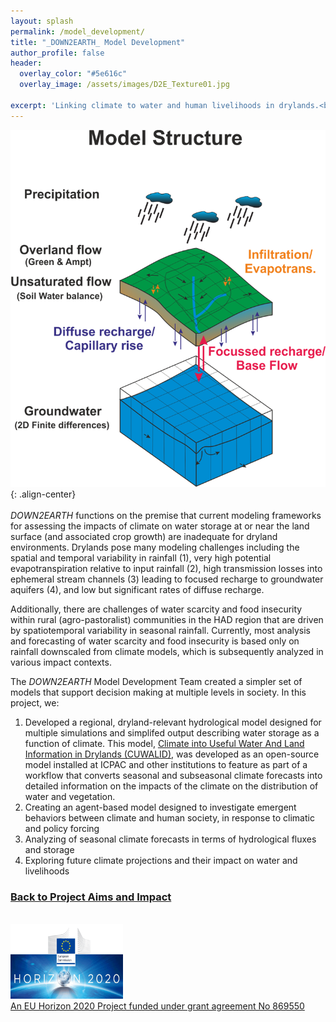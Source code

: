 ```yaml
---
layout: splash
permalink: /model_development/
title: "_DOWN2EARTH_ Model Development"
author_profile: false
header:
  overlay_color: "#5e616c"
  overlay_image: /assets/images/D2E_Texture01.jpg

excerpt: 'Linking climate to water and human livelihoods in drylands.<br /><br />'
---
```

![image-center](/assets/images/Model_Structure.png){: .align-center}<br /><br />
_DOWN2EARTH_ functions on the premise that current modeling frameworks for assessing the impacts of climate on water storage at or near the land surface (and associated crop growth) are inadequate for dryland environments. Drylands pose many modeling challenges including the spatial and temporal variability in rainfall (1), very high potential evapotranspiration relative to input rainfall (2), high transmission losses into ephemeral stream channels (3) leading to focused recharge to groundwater aquifers (4), and low but significant rates of diffuse recharge.

Additionally, there are challenges of water scarcity and food insecurity within rural (agro-pastoralist) communities in the HAD region that are driven by spatiotemporal variability in seasonal rainfall. Currently, most analysis and forecasting of water scarcity and food insecurity is based only on rainfall downscaled from climate models, which is subsequently analyzed in various impact contexts.

The _DOWN2EARTH_ Model Development Team created a simpler set of models that support decision making at multiple levels in society. In this project, we:
1. Developed a regional, dryland-relevant hydrological model designed for multiple simulations and simplifed output describing water storage as a function of climate. This model, [Climate into Useful Water And Land Information in Drylands (CUWALID)](https://down2earthproject.org/CUWALID), was developed as an open-source model installed at ICPAC and other institutions to feature as part of a workflow that converts seasonal and subseasonal climate forecasts into detailed information on the impacts of the climate on the distribution of water and vegetation.  
2. Creating an agent-based model designed to investigate emergent behaviors between climate and human society, in response to climatic and policy forcing
3. Analyzing of seasonal climate forecasts in terms of hydrological fluxes and storage
4. Exploring future climate projections and their impact on water and livelihoods

### [Back to Project Aims and Impact](/aims/)

<br /><a href="https://ec.europa.eu/programmes/horizon2020/en">
        <img src="/assets/images/H2020-EU-KOM.png" width="180" height="120"><br /><a href="https://cordis.europa.eu/project/id/869550">An EU Horizon 2020 Project funded under grant agreement No 869550</a>